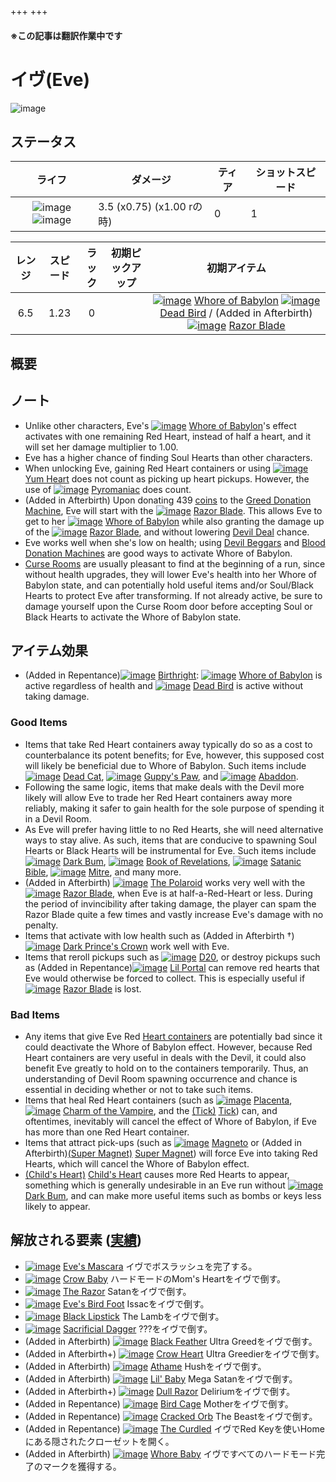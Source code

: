 +++
+++

#### ※この記事は翻訳作業中です

 # イヴ(Eve)
 ![image](/image/characters/Eve.png) 


ステータス
-------


|ライフ|ダメージ|ティア|ショットスピード|
|:----:|---|---|---|
|![image](/image/characters/r-heart.png) ![image](/image/characters/r-heart.png)|3.5 (x0.75) (x1.00 rの時)|0|1|

|レンジ|スピード|ラック|初期ピックアップ|初期アイテム|
|:--:|:--:|:--:|:--:|:--:|
|6.5|1.23|0||[![image](/image/Whore_of_Babylon.png)](/wiki/Whore_of_Babylon "Whore of Babylon") [Whore of Babylon](/wiki/Whore_of_Babylon "Whore of Babylon") [![image](/image/Dead_Bird.png)](/wiki/Dead_Bird "Dead Bird") [Dead Bird](/wiki/Dead_Bird "Dead Bird") / (Added in Afterbirth) [![image](/image/Razor_Blade.png)](/wiki/Razor_Blade "Razor Blade") [Razor Blade](/wiki/Razor_Blade "Razor Blade")|

概要
-------


ノート
-------

* Unlike other characters, Eve's [![image](/image/Whore_of_Babylon.png)](/wiki/Whore_of_Babylon "Whore of Babylon") [Whore of Babylon](/wiki/Whore_of_Babylon "Whore of Babylon")'s effect activates with one remaining Red Heart, instead of half a heart, and it will set her damage multiplier to 1.00.
* Eve has a higher chance of finding Soul Hearts than other characters.
* When unlocking Eve, gaining Red Heart containers or using [![image](/image/Yum_Heart.png)](/wiki/Yum_Heart "Yum Heart") [Yum Heart](/wiki/Yum_Heart "Yum Heart") does not count as picking up heart pickups. However, the use of [![image](/image/Pyromaniac.png)](/wiki/Pyromaniac "Pyromaniac") [Pyromaniac](/wiki/Pyromaniac "Pyromaniac") does count.
* (Added in Afterbirth) Upon donating 439 [coins](/wiki/Coin "Coin") to the [Greed Donation Machine](/wiki/Greed_Donation_Machine "Greed Donation Machine"), Eve will start with the [![image](/image/Razor_Blade.png)](/wiki/Razor_Blade "Razor Blade") [Razor Blade](/wiki/Razor_Blade "Razor Blade"). This allows Eve to get to her [![image](/image/Whore_of_Babylon.png)](/wiki/Whore_of_Babylon "Whore of Babylon") [Whore of Babylon](/wiki/Whore_of_Babylon "Whore of Babylon") while also granting the damage up of the [![image](/image/Razor_Blade.png)](/wiki/Razor_Blade "Razor Blade") [Razor Blade](/wiki/Razor_Blade "Razor Blade"), and without lowering [Devil Deal](/wiki/Devil_deal "Devil deal") chance.
* Eve works well when she's low on health; using [Devil Beggars](/wiki/Devil_Beggar "Devil Beggar") and [Blood Donation Machines](/wiki/Blood_Donation_Machine "Blood Donation Machine") are good ways to activate Whore of Babylon.
* [Curse Rooms](/wiki/Curse_Room "Curse Room") are usually pleasant to find at the beginning of a run, since without health upgrades, they will lower Eve's health into her Whore of Babylon state, and can potentially hold useful items and/or Soul/Black Hearts to protect Eve after transforming. If not already active, be sure to damage yourself upon the Curse Room door before accepting Soul or Black Hearts to activate the Whore of Babylon state.


アイテム効果
-------------------

* (Added in Repentance)[![image](/image/Birthright.png)](/wiki/Birthright "Birthright") [Birthright](/wiki/Birthright "Birthright"): [![image](/image/Whore_of_Babylon.png)](/wiki/Whore_of_Babylon "Whore of Babylon") [Whore of Babylon](/wiki/Whore_of_Babylon "Whore of Babylon") is active regardless of health and [![image](/image/Dead_Bird.png)](/wiki/Dead_Bird "Dead Bird") [Dead Bird](/wiki/Dead_Bird "Dead Bird") is active without taking damage.


### Good Items


* Items that take Red Heart containers away typically do so as a cost to counterbalance its potent benefits; for Eve, however, this supposed cost will likely be beneficial due to Whore of Babylon. Such items include [![image](/image/Dead_Cat.png)](/wiki/Dead_Cat "Dead Cat") [Dead Cat](/wiki/Dead_Cat "Dead Cat"), [![image](/image/Guppy%27s_Paw.png)](/wiki/Guppy%27s_Paw "Guppy's Paw") [Guppy's Paw](/wiki/Guppy%27s_Paw "Guppy's Paw"), and [![image](/image/Abaddon.png)](/wiki/Abaddon "Abaddon") [Abaddon](/wiki/Abaddon "Abaddon").
* Following the same logic, items that make deals with the Devil more likely will allow Eve to trade her Red Heart containers away more reliably, making it safer to gain health for the sole purpose of spending it in a Devil Room.
* As Eve will prefer having little to no Red Hearts, she will need alternative ways to stay alive. As such, items that are conducive to spawning Soul Hearts or Black Hearts will be instrumental for Eve. Such items include [![image](/image/Dark_Bum.png)](/wiki/Dark_Bum "Dark Bum") [Dark Bum](/wiki/Dark_Bum "Dark Bum"), [![image](/image/Book_of_Revelations.png)](/wiki/Book_of_Revelations "Book of Revelations") [Book of Revelations](/wiki/Book_of_Revelations "Book of Revelations"), [![image](/image/Satanic_Bible.png)](/wiki/Satanic_Bible "Satanic Bible") [Satanic Bible](/wiki/Satanic_Bible "Satanic Bible"), [![image](/image/Mitre.png)](/wiki/Mitre "Mitre") [Mitre](/wiki/Mitre "Mitre"), and many more.
* (Added in Afterbirth) [![image](/image/The_Polaroid.png)](/wiki/The_Polaroid "The Polaroid") [The Polaroid](/wiki/The_Polaroid "The Polaroid") works very well with the [![image](/image/Razor_Blade.png)](/wiki/Razor_Blade "Razor Blade") [Razor Blade](/wiki/Razor_Blade "Razor Blade"), when Eve is at half-a-Red-Heart or less. During the period of invincibility after taking damage, the player can spam the Razor Blade quite a few times and vastly increase Eve's damage with no penalty.
* Items that activate with low health such as (Added in Afterbirth †)[![image](/image/Dark_Prince%27s_Crown.png)](/wiki/Dark_Prince%27s_Crown "Dark Prince's Crown") [Dark Prince's Crown](/wiki/Dark_Prince%27s_Crown "Dark Prince's Crown") work well with Eve.
* Items that reroll pickups such as [![image](/image/D20.png)](/wiki/D20 "D20") [D20](/wiki/D20 "D20"), or destroy pickups such as (Added in Repentance)[![image](/image/Lil_Portal.png)](/wiki/Lil_Portal "Lil Portal") [Lil Portal](/wiki/Lil_Portal "Lil Portal") can remove red hearts that Eve would otherwise be forced to collect. This is especially useful if [![image](/image/Razor_Blade.png)](/wiki/Razor_Blade "Razor Blade") [Razor Blade](/wiki/Razor_Blade "Razor Blade") is lost.


### Bad Items


* Any items that give Eve Red [Heart containers](/wiki/Heart_container "Heart container") are potentially bad since it could deactivate the Whore of Babylon effect. However, because Red Heart containers are very useful in deals with the Devil, it could also benefit Eve greatly to hold on to the containers temporarily. Thus, an understanding of Devil Room spawning occurrence and chance is essential in deciding whether or not to take such items.
* Items that heal Red Heart containers (such as [![image](/image/Placenta.png)](/wiki/Placenta "Placenta") [Placenta](/wiki/Placenta "Placenta"), [![image](/image/Charm_of_the_Vampire.png)](/wiki/Charm_of_the_Vampire "Charm of the Vampire") [Charm of the Vampire](/wiki/Charm_of_the_Vampire "Charm of the Vampire"), and the [(Tick)](/wiki/Tick "Tick") [Tick](/wiki/Tick "Tick")) can, and oftentimes, inevitably will cancel the effect of Whore of Babylon, if Eve has more than one Red Heart container.
* Items that attract pick-ups (such as [![image](/image/Magneto.png)](/wiki/Magneto "Magneto") [Magneto](/wiki/Magneto "Magneto") or (Added in Afterbirth)[(Super Magnet)](/wiki/Super_Magnet "Super Magnet") [Super Magnet](/wiki/Super_Magnet "Super Magnet")) will force Eve into taking Red Hearts, which will cancel the Whore of Babylon effect.
* [(Child's Heart)](/wiki/Child%27s_Heart "Child's Heart") [Child's Heart](/wiki/Child%27s_Heart "Child's Heart") causes more Red Hearts to appear, something which is generally undesirable in an Eve run without [![image](/image/Dark_Bum.png)](/wiki/Dark_Bum "Dark Bum") [Dark Bum](/wiki/Dark_Bum "Dark Bum"), and can make more useful items such as bombs or keys less likely to appear.


解放される要素 ([実績](/wiki/Achievements "Achievements"))
--------------------------------------------------------------


* [![image](/image/achievements/Eve%27s_Mascara.png)](/wiki/Eve%27s_Mascara "Eve's Mascara") [Eve's Mascara](/wiki/Eve%27s_Mascara "Eve's Mascara") イヴでボスラッシュを完了する。
* [![image](/image/achievements/Crow_Baby.png)](/wiki/Crow_Baby "Crow Baby") [Crow Baby](/wiki/Crow_Baby "Crow Baby") ハードモードのMom's Heartをイヴで倒す。
* [![image](/image/achievements/The_Razor.png)](/wiki/The_Razor "The Razor") [The Razor](/wiki/The_Razor "The Razor") Satanをイヴで倒す。
* [![image](/image/achievements/Eve%27s_Bird_Foot.png)](/wiki/Eve%27s_Bird_Foot "Eve's Bird Foot") [Eve's Bird Foot](/wiki/Eve%27s_Bird_Foot "Eve's Bird Foot") Issacをイヴで倒す。
* [![image](/image/achievements/Black_Lipstick.png)](/wiki/Black_Lipstick "Black Lipstick") [Black Lipstick](/wiki/Black_Lipstick "Black Lipstick") The Lambをイヴで倒す。
* [![image](/image/achievements/Sacrificial_Dagger.png)](/wiki/Sacrificial_Dagger "Sacrificial Dagger") [Sacrificial Dagger](/wiki/Sacrificial_Dagger "Sacrificial Dagger") ???をイヴで倒す。
* (Added in Afterbirth) [![image](/image/achievements/Black_Feather.png)](/wiki/Black_Feather "Black Feather") [Black Feather](/wiki/Black_Feather "Black Feather") Ultra Greedをイヴで倒す。
* (Added in Afterbirth+) [![image](/image/achievements/Crow_Heart.png)](/wiki/Crow_Heart "Crow Heart") [Crow Heart](/wiki/Crow_Heart "Crow Heart") Ultra Greedierをイヴで倒す。
* (Added in Afterbirth) [![image](/image/achievements/Athame.png)](/wiki/Athame "Athame") [Athame](/wiki/Athame "Athame") Hushをイヴで倒す。
* (Added in Afterbirth) [![image](/image/achievements/Lil%27_Baby.png)](/wiki/Lil%27_Baby "Lil' Baby") [Lil' Baby](/wiki/Lil%27_Baby "Lil' Baby") Mega Satanをイヴで倒す。
* (Added in Afterbirth+) [![image](/image/achievements/Dull_Razor.png)](/wiki/Dull_Razor "Dull Razor") [Dull Razor](/wiki/Dull_Razor "Dull Razor") Deliriumをイヴで倒す。
* (Added in Repentance) [![image](/image/achievements/Bird_Cage.png)](/wiki/Bird_Cage "Bird Cage") [Bird Cage](/wiki/Bird_Cage "Bird Cage") Motherをイヴで倒す。
* (Added in Repentance) [![image](/image/achievements/Cracked_Orb.png)](/wiki/Cracked_Orb "Cracked Orb") [Cracked Orb](/wiki/Cracked_Orb "Cracked Orb") The Beastをイヴで倒す。
* (Added in Repentance) [![image](/image/achievements/The_Curdled.png)](/wiki/The_Curdled "The Curdled") [The Curdled](/wiki/The_Curdled "The Curdled") イヴでRed Keyを使いHomeにある隠されたクローゼットを開く。
* (Added in Afterbirth) [![image](/image/achievements/Whore_Baby.png)](/wiki/Whore_Baby "Whore Baby") [Whore Baby](/wiki/Whore_Baby "Whore Baby") イヴですべてのハードモード完了のマークを獲得する。